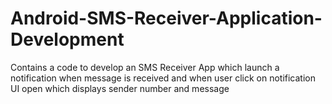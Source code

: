 # Android-SMS-Receiver-Application-Development


Contains a code to develop an SMS Receiver App which launch a notification when message is received and when user click on notification UI open which displays sender number and message
